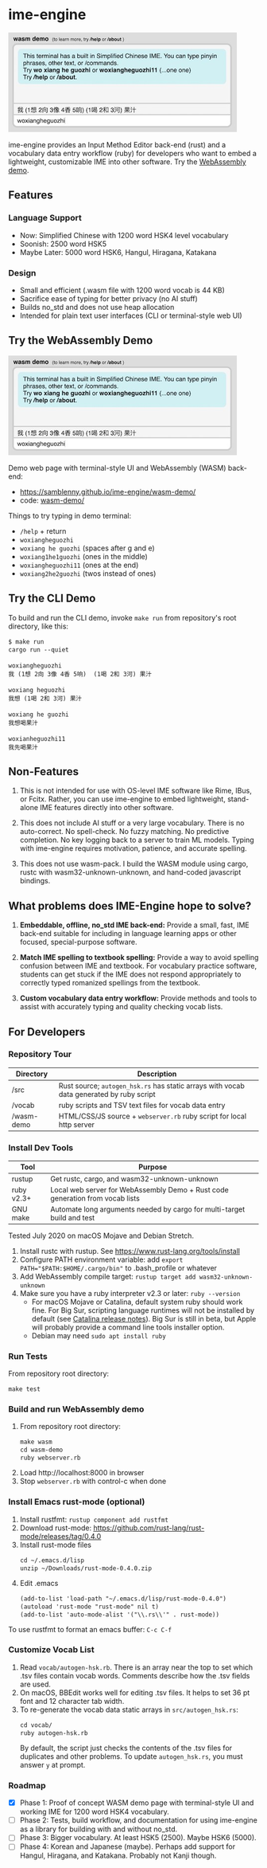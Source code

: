 # ime-engine

![ime-engine WASM demo screenshot](demo-screenshot.jpg)

ime-engine provides an Input Method Editor back-end (rust) and a
vocabulary data entry workflow (ruby) for developers who want to embed a
lightweight, customizable IME into other software. Try the
[WebAssembly demo](https://samblenny.github.io/ime-engine/wasm-demo/).

## Features

### Language Support
- Now: Simplified Chinese with 1200 word HSK4 level vocabulary
- Soonish: 2500 word HSK5
- Maybe Later: 5000 word HSK6, Hangul, Hiragana, Katakana

### Design
- Small and efficient (.wasm file with 1200 word vocab is 44 KB)
- Sacrifice ease of typing for better privacy (no AI stuff)
- Builds no_std and does not use heap allocation
- Intended for plain text user interfaces (CLI or terminal-style web UI)


## Try the WebAssembly Demo

![ime-engine WASM demo screenshot](demo-screenshot.jpg)

Demo web page with terminal-style UI and WebAssembly (WASM) back-end:
- <https://samblenny.github.io/ime-engine/wasm-demo/>
- code: [wasm-demo/](wasm-demo/)

Things to try typing in demo terminal:
- `/help` + return
- `woxiangheguozhi`
- `woxiang he guozhi` (spaces after g and e)
- `woxiang1he1guozhi` (ones in the middle)
- `woxiangheguozhi11` (ones at the end)
- `woxiang2he2guozhi` (twos instead of ones)


## Try the CLI Demo

To build and run the CLI demo, invoke `make run` from repository's root
directory, like this:

```
$ make run
cargo run --quiet

woxiangheguozhi
我 (1想 2向 3像 4香 5响)  (1喝 2和 3河) 果汁

woxiang heguozhi
我想 (1喝 2和 3河) 果汁

woxiang he guozhi
我想喝果汁

woxianheguozhi11
我先喝果汁
```


## Non-Features

1. This is not intended for use with OS-level IME software like Rime, IBus,
   or Fcitx. Rather, you can use ime-engine to embed lightweight, stand-alone
   IME features directly into other software.

2. This does not include AI stuff or a very large vocabulary. There is no
   auto-correct. No spell-check. No fuzzy matching. No predictive completion.
   No key logging back to a server to train ML models. Typing with ime-engine
   requires motivation, patience, and accurate spelling.

3. This does not use wasm-pack. I build the WASM module using cargo, rustc with
   wasm32-unknown-unknown, and hand-coded javascript bindings.


## What problems does IME-Engine hope to solve?

1. **Embeddable, offline, no_std IME back-end:** Provide a small, fast, IME
   back-end suitable for including in language learning apps or other focused,
   special-purpose software. 

2. **Match IME spelling to textbook spelling:** Provide a way to avoid spelling
   confusion between IME and textbook. For vocabulary practice software,
   students can get stuck if the IME does not respond appropriately to
   correctly typed romanized spellings from the textbook.

3. **Custom vocabulary data entry workflow:** Provide methods and tools to
   assist with accurately typing and quality checking vocab lists.


## For Developers

### Repository Tour

| Directory | Description |
|---|---|
| /src | Rust source; `autogen_hsk.rs` has static arrays with vocab data generated by ruby script |
| /vocab | ruby scripts and TSV text files for vocab data entry |
| /wasm-demo | HTML/CSS/JS source + `webserver.rb` ruby script for local http server |


### Install Dev Tools

| Tool | Purpose |
|--|--|
| rustup | Get rustc, cargo, and wasm32-unknown-unknown |
| ruby v2.3+ | Local web server for WebAssembly Demo + Rust code generation from vocab lists |
| GNU make | Automate long arguments needed by cargo for multi-target build and test |

Tested July 2020 on macOS Mojave and Debian Stretch.

1. Install rustc with rustup. See <https://www.rust-lang.org/tools/install>
2. Configure PATH environment variable: add `export PATH="$PATH:$HOME/.cargo/bin"`
   to .bash_profile or whatever
3. Add WebAssembly compile target: `rustup target add wasm32-unknown-unknown`
4. Make sure you have a ruby interpreter v2.3 or later: `ruby --version`
   - For macOS Mojave or Catalina, default system ruby should work fine. For Big Sur,
     scripting language runtimes will not be installed by default
     (see [Catalina release notes](https://developer.apple.com/documentation/macos-release-notes/macos-catalina-10_15-release-notes#Scripting-Language-Runtimes)).
     Big Sur is still in beta, but Apple will probably provide a command
     line tools installer option.
   - Debian may need `sudo apt install ruby`


### Run Tests

From repository root directory:

```
make test
```


### Build and run WebAssembly demo

1. From repository root directory:
   ```
   make wasm
   cd wasm-demo
   ruby webserver.rb
   ```
2. Load http://localhost:8000 in browser
3. Stop `webserver.rb` with control-c when done


### Install Emacs rust-mode (optional)

1. Install rustfmt: `rustup component add rustfmt`
1. Download rust-mode: https://github.com/rust-lang/rust-mode/releases/tag/0.4.0
2. Install rust-mode files
   ```
   cd ~/.emacs.d/lisp
   unzip ~/Downloads/rust-mode-0.4.0.zip
   ```
3. Edit .emacs
   ```
   (add-to-list 'load-path "~/.emacs.d/lisp/rust-mode-0.4.0")
   (autoload 'rust-mode "rust-mode" nil t)
   (add-to-list 'auto-mode-alist '("\\.rs\\'" . rust-mode))
   ```

To use rustfmt to format an emacs buffer: `C-c C-f`


### Customize Vocab List

1. Read `vocab/autogen-hsk.rb`. There is an array near the top to set which .tsv
   files contain vocab words. Comments describe how the .tsv fields are used.
2. On macOS, BBEdit works well for editing .tsv files. It helps to set 36 pt font
   and 12 character tab width.
3. To re-generate the vocab data static arrays in `src/autogen_hsk.rs`:
   ```
   cd vocab/
   ruby autogen-hsk.rb
   ```
   By default, the script just checks the contents of the .tsv files for duplicates
   and other problems. To update `autogen_hsk.rs`, you must answer `y` at prompt.


### Roadmap

- [x] Phase 1: Proof of concept WASM demo page with terminal-style UI and
      working IME for 1200 word HSK4 vocabulary.
- [ ] Phase 2: Tests, build workflow, and documentation for using ime-engine as
      a library for building with and without no_std.
- [ ] Phase 3: Bigger vocabulary. At least HSK5 (2500). Maybe HSK6 (5000).
- [ ] Phase 4: Korean and Japanese (maybe). Perhaps add support for Hangul,
      Hiragana, and Katakana. Probably not Kanji though.
